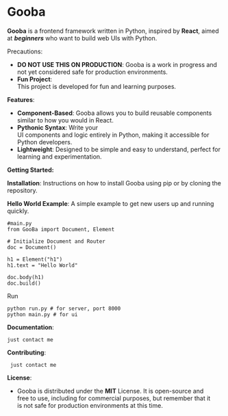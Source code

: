 
# Gooba  
   
**Gooba** is a frontend framework written in Python, inspired by **React**, aimed at ***beginners*** who want to build web UIs with Python.    
    
Precautions:    
 - **DO NOT USE THIS ON PRODUCTION**: Gooba is a work in progress and not yet considered safe for production environments.   
 - **Fun Project**:  
   This project is developed for fun and learning purposes.     
  
**Features**:  
  
 - **Component-Based**: Gooba allows you to build reusable components similar to how you would in React.    
 -  **Pythonic Syntax**: Write your  
   UI components and logic entirely in Python, making it accessible for  
   Python developers.     
 - **Lightweight**: Designed to be simple and easy    to understand, perfect for learning and experimentation.  
  
**Getting Started:**  
  
 **Installation**: Instructions on how to install Gooba using pip or by cloning the repository.   
  
  
**Hello World Example**: A simple example to get new users up and running quickly.    
  
  

    #main.py
    from GooBa import Document, Element  
      
    # Initialize Document and Router  
    doc = Document()  
      
    h1 = Element("h1")  
    h1.text = "Hello World"  
      
    doc.body(h1)  
    doc.build()

Run
  

    python run.py # for server, port 8000
    python main.py # for ui

  
**Documentation**:    
  

    just contact me

   
**Contributing**:    
    
   
  
     just contact me
  
    
**License**:    
    
 - Gooba is distributed under the **MIT** License. It is open-source and  
   free to use, including for commercial purposes, but remember that it  
   is not safe for production environments at this time.